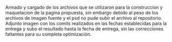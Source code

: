 Armado y cargado de los archivos que se utilizaron para la construccion y maquetacion de la pagina propuesta, sin embargo debido al peso de los archivos de imagen fuente y el psd no pude subir el archivo al repositorio. Adjunto imagen con los comits realizados en las fechas establecidas para la entrega y subo el resultado hasta la fecha de entrega, sin las correcciones faltantes para su completa optimización.